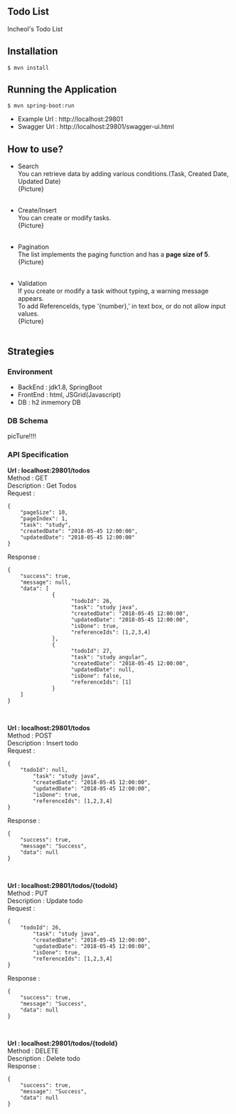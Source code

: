 ## Todo List
Incheol's Todo List

## Installation
```
$ mvn install
```

## Running the Application
```
$ mvn spring-boot:run
```

- Example Url : http://localhost:29801
- Swagger Url : http://localhost:29801/swagger-ui.html

## How to use?
- Search<br/>
You can retrieve data by adding various conditions.(Task, Created Date, Updated Date)<br/>
{Picture}<br/><br/>

- Create/Insert<br/>
You can create or modify tasks.<br/>
{Picture}<br/><br/>

- Pagination<br/>
The list implements the paging function and has a **page size of 5**.<br/>
{Picture}<br/><br/>

- Validation <br/>
If you create or modify a task without typing, a warning message appears. <br/>
To add ReferenceIds, type '{number},' in text box, or do not allow input values.<br/>
{Picture}<br/><br/>

## Strategies

### Environment
- BackEnd : jdk1.8, SpringBoot
- FrontEnd : html, JSGrid(Javascript)
- DB : h2 inmemory DB

### DB Schema
picTure!!!!


### API Specification

**Url : localhost:29801/todos <br />**
Method : GET <br />
Description : Get Todos <br />
Request : 
```
{
	"pageSize": 10,
	"pageIndex": 1,
	"task": "study",
	"createdDate": "2018-05-45 12:00:00",
	"updatedDate": "2018-05-45 12:00:00"
}
```
Response :
```
{
	"success": true,
	"message": null,
	"data": [
              {
                    "todoId": 26,
                    "task": "study java",
                    "createdDate": "2018-05-45 12:00:00",
                    "updatedDate": "2018-05-45 12:00:00",
                    "isDone": true,
                    "referenceIds": [1,2,3,4]
              },
              {
                    "todoId": 27,
                    "task": "study angular",
                    "createdDate": "2018-05-45 12:00:00",
                    "updatedDate": null,
                    "isDone": false,
                    "referenceIds": [1]
              }
    ]
}
```
<br />

**Url : localhost:29801/todos <br />**
Method : POST <br />
Description : Insert todo <br />
Request : 
```
{
	"todoId": null,
        "task": "study java",
        "createdDate": "2018-05-45 12:00:00",
        "updatedDate": "2018-05-45 12:00:00",
        "isDone": true,
    	"referenceIds": [1,2,3,4]
}
```
Response :
```
{
	"success": true,
	"message": "Success",
	"data": null
}
```
<br />

**Url : localhost:29801/todos/{todoId} <br />**
Method : PUT <br />
Description : Update todo <br />
Request : 
```
{
	"todoId": 26,
        "task": "study java",
        "createdDate": "2018-05-45 12:00:00",
        "updatedDate": "2018-05-45 12:00:00",
        "isDone": true,
    	"referenceIds": [1,2,3,4]
}
```
Response :
```
{
	"success": true,
	"message": "Success",
	"data": null
}
```
<br />

**Url : localhost:29801/todos/{todoId} <br />**
Method : DELETE <br />
Description : Delete todo <br />
Response :
```
{
	"success": true,
	"message": "Success",
	"data": null
}
```






